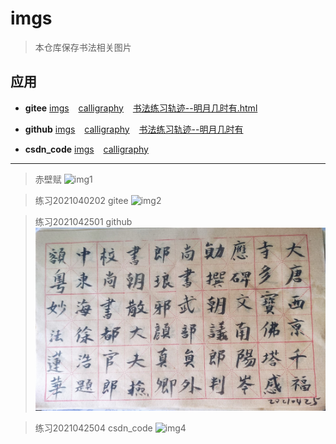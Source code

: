 # imgs

> 本仓库保存书法相关图片

## 应用

- **gitee**  [imgs]( https://gitee.com/xy180/imgs ) &ensp; [calligraphy]( https://gitee.com/xy180/calligraphy ) &ensp; [书法练习轨迹--明月几时有.html]( http://xy180.gitee.io/imgs/preview/%E4%B9%A6%E6%B3%95%E7%BB%83%E4%B9%A0%E8%BD%A8%E8%BF%B9--%E6%98%8E%E6%9C%88%E5%87%A0%E6%97%B6%E6%9C%89.html )

- **github** [imgs]( https://github.com/scott180/imgs ) &ensp; [calligraphy]( https://github.com/scott180/calligraphy ) &ensp; [书法练习轨迹--明月几时有]( https://scott180.github.io/pages/%E4%B9%A6%E6%B3%95%E7%BB%83%E4%B9%A0%E8%BD%A8%E8%BF%B9--%E6%98%8E%E6%9C%88%E5%87%A0%E6%97%B6%E6%9C%89 ) <br/>

- **csdn_code** [imgs]( https://codechina.csdn.net/xu180/imgs ) &ensp; [calligraphy]( https://codechina.csdn.net/xu180/calligraphy )

---

> 赤壁赋
![img1]( https://gitee.com/xy180/imgs/raw/master/other/wzmChiBiFu.jpg )

> 练习2021040202 gitee
![img2]( https://gitee.com/xy180/imgs/raw/master/mingyue/2021/202104/2021040202.jpg )

> 练习2021042501 github
![img3]( https://raw.githubusercontent.com/scott180/imgs/master/mingyue/2021/202104/2021042501.jpg )

> 练习2021042504 csdn_code
![img4]( https://codechina.csdn.net/xu180/imgs/-/raw/master/mingyue/2021/202104/2021042504.jpg )




